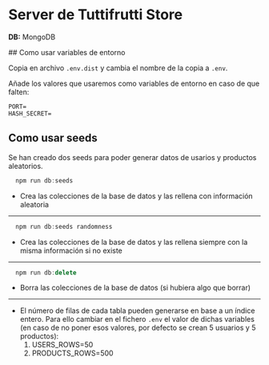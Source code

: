 # Server de Tuttifrutti Store

**DB:** MongoDB

## Como usar variables de entorno

Copia en archivo `.env.dist` y cambia el nombre de la copia a `.env`.

Añade los valores que usaremos como variables de entorno en caso de que falten:

```
PORT=
HASH_SECRET=
```

## Como usar seeds

Se han creado dos seeds para poder generar datos de usarios y productos aleatorios.

```js
  npm run db:seeds
```

- Crea las colecciones de la base de datos y las rellena con información aleatoria

---

```js
  npm run db:seeds randomness
```

- Crea las colecciones de la base de datos y las rellena siempre con la misma información si no existe

---

```js
  npm run db:delete
```

- Borra las colecciones de la base de datos (si hubiera algo que borrar)

---

- El número de filas de cada tabla pueden generarse en base a un índice entero. Para ello cambiar en el fichero `.env` el valor de dichas variables (en caso de no poner esos valores, por defecto se crean 5 usuarios y 5 productos):
  1. USERS_ROWS=50
  2. PRODUCTS_ROWS=500
